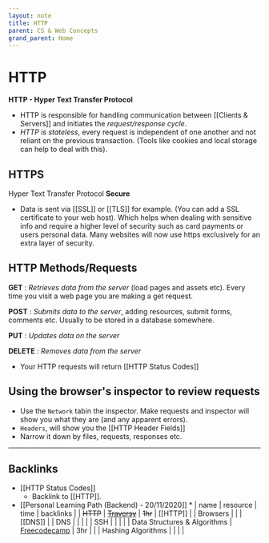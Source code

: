 ```yaml
---
layout: note
title: HTTP
parent: CS & Web Concepts
grand_parent: Home
---
```


# HTTP

**HTTP - Hyper Text Transfer Protocol**

- HTTP is responsible for handling communication between [[Clients & Servers]] and initiates the _request/response cycle_.
- _HTTP is stateless_, every request is independent of one another and not reliant on the previous transaction. (Tools like cookies and local storage can help to deal with this).

## HTTPS

Hyper Text Transfer Protocol **Secure**

- Data is sent via [[SSL]] or [[TLS]] for example. (You can add a SSL certificate to your web host). Which helps when dealing with sensitive info and require a higher level of security such as card payments or users personal data. Many websites will now use https exclusively for an extra layer of security.

## HTTP Methods/Requests

**GET** : _Retrieves data from the server_ (load pages and assets etc). Every time you visit a web page you are making a get request.

**POST** : _Submits data to the server_, adding resources, submit forms, comments etc. Usually to be stored in a database somewhere.

**PUT** : _Updates data on the server_

**DELETE** : _Removes data from the server_

- Your HTTP requests will return [[HTTP Status Codes]]

## Using the browser's inspector to review requests

- Use the `Network` tabin the inspector. Make requests and inspector will show you what they are (and any apparent errors).
- `Headers`, will show you the [[HTTP Header Fields]]
- Narrow it down by files, requests, responses etc.

---

## Backlinks

- [[HTTP Status Codes]]
  - Backlink to [[HTTP]].
- [[Personal Learning Path (Backend) - 20/11/2020]] \* | name | resource | time | backlinks |
  | ~~HTTP~~ | ~~[Traversy](https://www.youtube.com/watch?v=iYM2zFP3Zn0)~~ | ~~1hr~~ | [[HTTP]] |
  | Browsers | | | [[DNS]] |
  | DNS | | | |
  | SSH | | | |
  | Data Structures & Algorithms | [Freecodecamp](https://www.freecodecamp.org/news/learn-all-about-data-structures-used-in-computer-science/) | 3hr | |
  | Hashing Algorithms | | | |
